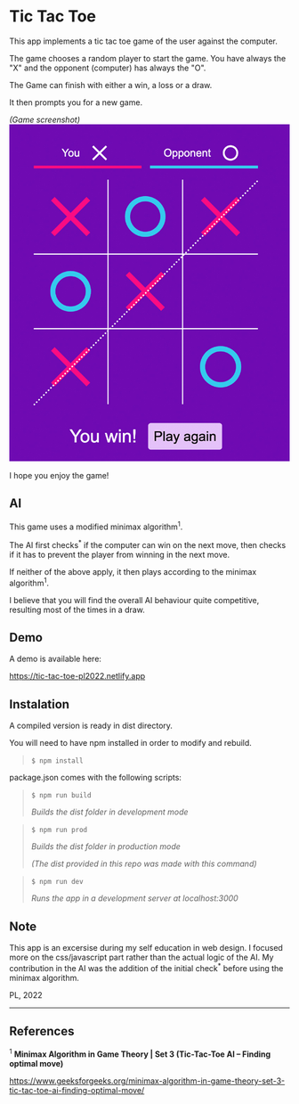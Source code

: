 # Tic Tac Toe

This app implements a tic tac toe game of the user against the computer.

The game chooses a random player to start the game.
You have always the "X" and the opponent (computer) has always the "O".

The Game can finish with either a win, a loss or a draw.

It then prompts you for a new game.

_(Game screenshot)_
![alt text](src/img/screenshot.jpg)

I hope you enjoy the game!

## AI

This game uses a modified minimax algorithm<sup>1</sup>.

The AI first checks<sup>\*</sup> if the computer can win on the next move, then checks if it has to prevent the player from winning in the next move.

If neither of the above apply, it then plays according to the minimax algorithm<sup>1</sup>.

I believe that you will find the overall AI behaviour quite competitive, resulting most of the times in a draw.

## Demo

A demo is available here:

https://tic-tac-toe-pl2022.netlify.app

## Instalation

A compiled version is ready in dist directory.

You will need to have npm installed in order to modify and rebuild.

> `$ npm install`

package.json comes with the following scripts:

> `$ npm run build`
>
> _Builds the dist folder in development mode_

> `$ npm run prod`
>
> _Builds the dist folder in production mode_
>
> _(The dist provided in this repo was made with this command)_

> `$ npm run dev`
>
> _Runs the app in a development server at localhost:3000_

## Note

This app is an excersise during my self education in web design. I focused more on the css/javascript part rather than the actual logic of the AI. My contribution in the AI was the addition of the initial check<sup>\*</sup> before using the minimax algorithm.

PL, 2022

---

## References

<sup>1</sup> **Minimax Algorithm in Game Theory | Set 3 (Tic-Tac-Toe AI – Finding optimal move)**

https://www.geeksforgeeks.org/minimax-algorithm-in-game-theory-set-3-tic-tac-toe-ai-finding-optimal-move/
